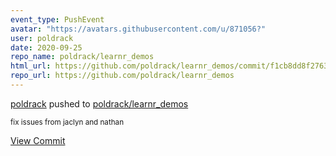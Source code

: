 ```yaml
---
event_type: PushEvent
avatar: "https://avatars.githubusercontent.com/u/871056?"
user: poldrack
date: 2020-09-25
repo_name: poldrack/learnr_demos
html_url: https://github.com/poldrack/learnr_demos/commit/f1cb8dd8f2763abdedcd1146848dbe92dc52a1ea
repo_url: https://github.com/poldrack/learnr_demos
---
```


<a href='https://github.com/poldrack' target='_blank'>poldrack</a> pushed to <a href='https://github.com/poldrack/learnr_demos' target='_blank'>poldrack/learnr_demos</a>

<small>fix issues from jaclyn and nathan</small>

<a href='https://github.com/poldrack/learnr_demos/commit/f1cb8dd8f2763abdedcd1146848dbe92dc52a1ea' target='_blank'>View Commit</a>